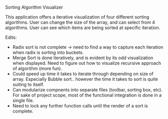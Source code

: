 Sorting Algorithm Visualizer

This application offers a iterative visualization of four different sorting algorithms. 
User can change the size of the array, and can select from 4 algorithms.
User can see which items are being sorted at specific iteration.


Edits:
- Radix sort is not complete -> need to find a way to capture each iteration when radix is sorting into buckets. 
- Merge Sort is done iteratively, and is evident by its odd visualization when displayed. Need to figure out how to visualize recursive approach of algorithm (more fun).
- Could speed up time it takes to iterate through depending on size of array. Especially Bubble sort.. however the time it takes to sort is quite suiting to itself.
- Can modularize compnents into separate files (toolbar, sorting box, etc). For sake of project scope, most of the functional integration is done in a single file. 
- Need to lock any further function calls until the render of a sort is complete.

